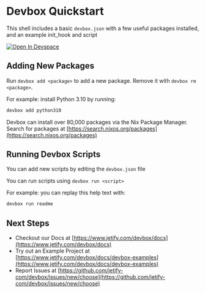 # Devbox Quickstart

This shell includes a basic `devbox.json` with a few useful packages installed, and an example init_hook and script

[![Open In Devspace](https://www.jetify.com/img/devbox/open-in-devspace.svg)](https://www.jetify.com/devbox/templates/tutorial)

## Adding New Packages

Run `devbox add <package>` to add a new package. Remove it with `devbox rm <package>`.

For example: install Python 3.10 by running:

```bash
devbox add python310
```

Devbox can install over 80,000 packages via the Nix Package Manager. Search for packages at [https://search.nixos.org/packages](https://search.nixos.org/packages)

## Running Devbox Scripts

You can add new scripts by editing the `devbox.json` file

You can run scripts using `devbox run <script>`

For example: you can replay this help text with:

```bash
devbox run readme
```

## Next Steps

* Checkout our Docs at [https://www.jetify.com/devbox/docs](https://www.jetify.com/devbox/docs)
* Try out an Example Project at [https://www.jetify.com/devbox/docs/devbox-examples](https://www.jetify.com/devbox/docs/devbox-examples)
* Report Issues at [https://github.com/jetify-com/devbox/issues/new/choose](https://github.com/jetify-com/devbox/issues/new/choose)
